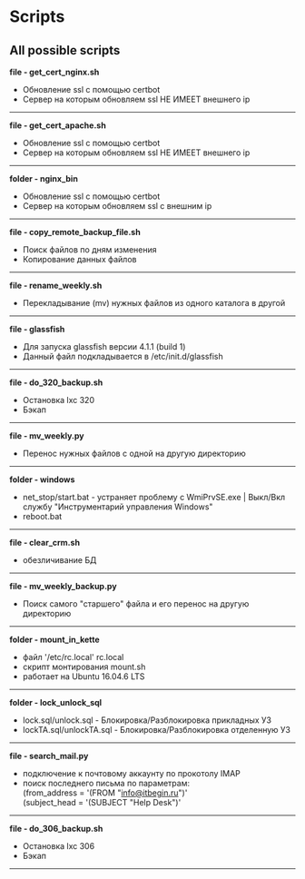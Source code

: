 # Scripts
All possible scripts
---
**file - get_cert_nginx.sh**
- Обновление ssl с помощью certbot
- Сервер на которым обновляем ssl НЕ ИМЕЕТ внешнего ip
---
**file - get_cert_apache.sh**
- Обновление ssl с помощью certbot
- Сервер на которым обновляем ssl НЕ ИМЕЕТ внешнего ip
---
**folder - nginx_bin**
- Обновление ssl с помощью certbot
- Сервер на которым обновляем ssl с внешним ip
---
**file - copy_remote_backup_file.sh**
- Поиск файлов по дням изменения
- Копирование данных файлов
---
**file - rename_weekly.sh**
- Перекладывание (mv) нужных файлов из одного каталога в другой 
---
**file - glassfish**
- Для запуска glassfish версии 4.1.1  (build 1)
- Данный файл подкладывается в /etc/init.d/glassfish 
--- 
**file - do_320_backup.sh**
- Остановка lxc 320 
- Бэкап
---
**file - mv_weekly.py**
- Перенос нужных файлов с одной на другую директорию
---
**folder - windows**
- net_stop/start.bat - устраняет проблему с WmiPrvSE.exe | Выкл/Вкл службу "Инструментарий управления Windows"
- reboot.bat
---
**file - clear_crm.sh**
- обезличивание БД 
---
**file - mv_weekly_backup.py**
- Поиск самого "старшего" файла и его перенос на другую директорию
---
**folder - mount_in_kette**
- файл '/etc/rc.local' rc.local
- скрипт монтирования mount.sh 
- работает на Ubuntu 16.04.6 LTS 
----
**folder - lock_unlock_sql**
- lock.sql/unlock.sql - Блокировка/Разблокировка прикладных УЗ
- lockTA.sql/unlockTA.sql - Блокировка/Разблокировка отделенную УЗ
----
**file - search_mail.py**
- подключение к почтовому аккаунту по прокотолу IMAP
- поиск последнего письма по параметрам: \
(from_address = '(FROM "info@itbegin.ru")' \
(subject_head = '(SUBJECT "Help Desk")'
----
**file - do_306_backup.sh**
- Остановка lxc 306
- Бэкап
----



